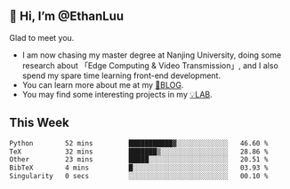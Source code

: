 ## 👋 Hi, I’m @EthanLuu

Glad to meet you.

- I am now chasing my master degree at Nanjing University, doing some research about 「Edge Computing & Video Transmission」, and I also spend my spare time learning front-end development.
- You can learn more about me at my [📝BLOG](https://blog.ethanloo.cn).
- You may find some interesting projects in my [💡LAB](https://lab.ethanloo.cn).

## This Week
<!--START_SECTION:waka-->

```txt
Python        52 mins         ███████████▓░░░░░░░░░░░░░   46.60 %
TeX           32 mins         ███████▒░░░░░░░░░░░░░░░░░   28.86 %
Other         23 mins         █████░░░░░░░░░░░░░░░░░░░░   20.51 %
BibTeX        4 mins          █░░░░░░░░░░░░░░░░░░░░░░░░   03.93 %
Singularity   0 secs          ░░░░░░░░░░░░░░░░░░░░░░░░░   00.10 %
```

<!--END_SECTION:waka-->
